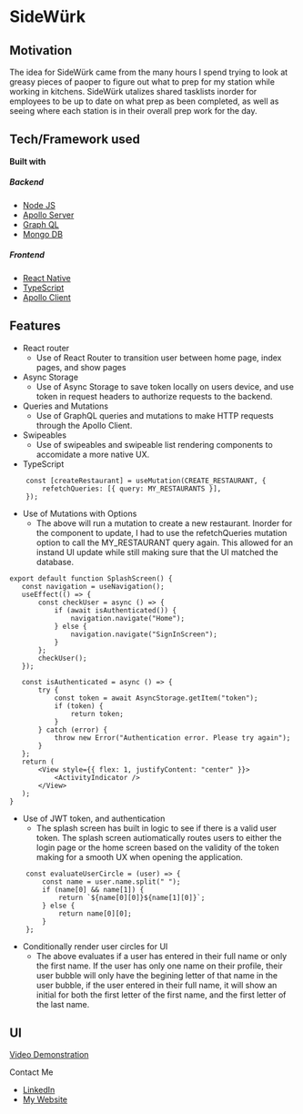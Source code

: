 # SideWürk

## Motivation
The idea for SideWürk came from the many hours I spend trying to look at greasy pieces of paoper to figure out what to prep for my station while working in kitchens. SideWürk utalizes shared tasklists inorder for employees to be up to date on what prep as been completed, as well as seeing where each station is in their overall prep work for the day. 

## Tech/Framework used
<b>Built with</b>
##### Backend
- [Node JS](https://nodejs.org/en/)
- [Apollo Server](https://www.apollographql.com/)
- [Graph QL](https://graphql.org/)
- [Mongo DB](https://www.mongodb.com/)
##### Frontend
- [React Native](https://reactnative.dev/)
- [TypeScript](https://www.typescriptlang.org/)
- [Apollo Client](https://www.apollographql.com/docs/tutorial/client/)

## Features
- React router
    - Use of React Router to transition user between home page, index pages, and show pages
- Async Storage
    - Use of Async Storage to save token locally on users device, and use token in request headers to authorize requests to the backend.
- Queries and Mutations
  - Use of GraphQL queries and mutations to make HTTP requests through the Apollo Client.
- Swipeables
  - Use of swipeables and swipeable list rendering components to accomidate a more native UX. 
- TypeScript

```
	const [createRestaurant] = useMutation(CREATE_RESTAURANT, {
		refetchQueries: [{ query: MY_RESTAURANTS }],
	});
 ```
 - Use of Mutations with Options 
    - The above will run a mutation to create a new restaurant. Inorder for the component to update, I had to use the refetchQueries mutation option to call the MY_RESTAURANT query again. This allowed for an instand UI update while still making sure that the UI matched the database.  
 
 ```
export default function SplashScreen() {
	const navigation = useNavigation();
	useEffect(() => {
		const checkUser = async () => {
			if (await isAuthenticated()) {
				navigation.navigate("Home");
			} else {
				navigation.navigate("SignInScreen");
			}
		};
		checkUser();
	});

	const isAuthenticated = async () => {
		try {
			const token = await AsyncStorage.getItem("token");
			if (token) {
				return token;
			}
		} catch (error) {
			throw new Error("Authentication error. Please try again");
		}
	};
	return (
		<View style={{ flex: 1, justifyContent: "center" }}>
			<ActivityIndicator />
		</View>
	);
}
```
- Use of JWT token, and authentication
  - The splash screen has built in logic to see if there is a valid user token. The splash screen autiomatically routes users to either the login page or the home screen based on the validity of the token making for a smooth UX when opening the application.
  
```
	const evaluateUserCircle = (user) => {
		const name = user.name.split(" ");
		if (name[0] && name[1]) {
			return `${name[0][0]}${name[1][0]}`;
		} else {
			return name[0][0];
		}
	};
```
- Conditionally render user circles for UI
  - The above evaluates if a user has entered in their full name or only the first name. If the user has only one name on their profile, their user bubble will only have the begining letter of that name in the user bubble, if the user entered in their full name, it will show an initial for both the first letter of the first name, and the first letter of the last name. 
 ## UI
[Video Demonstration](https://www.loom.com/share/518e727d42c7471e8038633750049a8c)


Contact Me
- [LinkedIn](https://www.linkedin.com/in/philip-haines/)
- [My Website](https://philiphaines.com)
